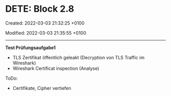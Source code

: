 # DETE: Block 2.8

Created: 2022-03-03 21:32:25 +0100

Modified: 2022-03-03 21:35:55 +0100

---

**Test Prüfungsaufgabe1**
-   TLS Zertifikat öffentlich geleakt (Decryption von TLS Traffic im Wireshark)
-   Wireshark Certificat inspection (Analyse)



ToDo:
-   Certifikate, Cipher vertiefen
